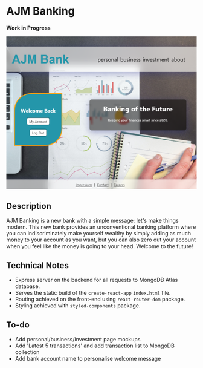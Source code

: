 # AJM Banking

**Work in Progress**

![Screenshot of AJM Banking](screenshot.png)

## Description

AJM Banking is a new bank with a simple message: let's make things modern. This new bank provides an unconventional banking platform where you can indiscriminately make yourself wealthy by simply adding as much money to your account as you want, but you can also zero out your account when you feel like the money is going to your head. Welcome to the future!

## Technical Notes

- Express server on the backend for all requests to MongoDB Atlas database.
- Serves the static build of the `create-react-app` `index.html` file.
- Routing achieved on the front-end using `react-router-dom` package.
- Styling achieved with `styled-components` package.

## To-do

- Add personal/business/investment page mockups
- Add 'Latest 5 transactions' and add transaction list to MongoDB collection
- Add bank account name to personalise welcome message
